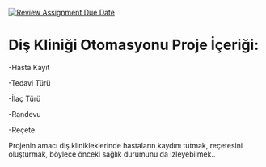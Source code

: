 [![Review Assignment Due Date](https://classroom.github.com/assets/deadline-readme-button-24ddc0f5d75046c5622901739e7c5dd533143b0c8e959d652212380cedb1ea36.svg)](https://classroom.github.com/a/uelKf0-p)
# Diş Kliniği Otomasyonu Proje İçeriği:
-Hasta Kayıt

-Tedavi Türü

-İlaç Türü

-Randevu

-Reçete

Projenin amacı diş klinikleklerinde hastaların kaydını tutmak, reçetesini oluşturmak, böylece önceki sağlık durumunu da izleyebilmek..
